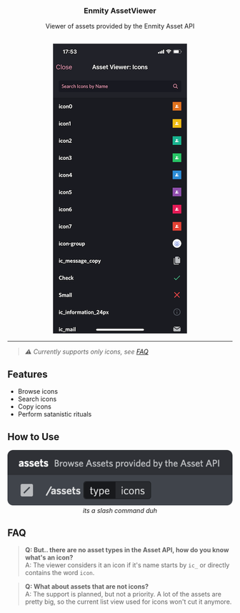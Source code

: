 <div align='center'>
   <h3>Enmity AssetViewer</h3>

   Viewer of assets provided by the Enmity Asset API
   
   <br><img src="./docs/iconScreen.png">
</div>

---

>*:warning: Currently supports only icons, see [FAQ](#faq)*

## Features
- Browse icons
- Search icons
- Copy icons
- Perform satanistic rituals


## How to Use


<div align='center'>
   <img src="./docs/command.png">
   <br>
   <i>its a slash command duh</i>
</div>


## FAQ
>**Q: But.. there are no asset types in the Asset API, how do you know what's an icon?**<br>
A: The viewer considers it an icon if it's name starts by `ic_` or directly contains the word `icon`.

>**Q: What about assets that are not icons?**<br>
A: The support is planned, but not a priority. A lot of the assets are pretty big, so the current list view used for icons won't cut it anymore.